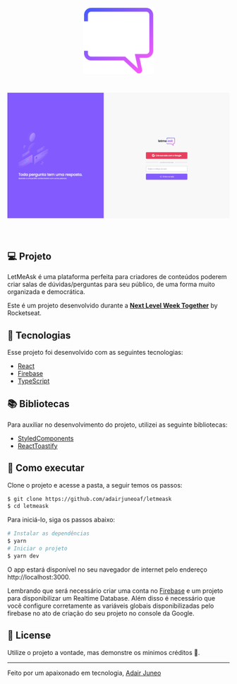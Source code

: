 <p align="center">
  <img alt="LetMeAsk" src=".github/icon.svg" width="160px">
</p>

<h1 align="center">
    <img alt="Letmeask" src=".github/project.png" />
</h1>

<br>

## 💻 Projeto

LetMeAsk é uma plataforma perfeita para criadores de conteúdos poderem criar salas de dúvidas/perguntas para seu público, de uma forma muito organizada e democrática.

Este é um projeto desenvolvido durante a **[Next Level Week Together](https://nextlevelweek.com/)** by Rocketseat.

## 🧪 Tecnologias

Esse projeto foi desenvolvido com as seguintes tecnologias:

- [React](https://reactjs.org)
- [Firebase](https://firebase.google.com/)
- [TypeScript](https://www.typescriptlang.org/)

## 📚 Bibliotecas

Para auxiliar no desenvolvimento do projeto, utilizei as seguinte bibliotecas:

- [StyledComponents](https://styled-components.com)
- [ReactToastify](https://fkhadra.github.io/react-toastify/introduction)

## 🚀 Como executar

Clone o projeto e acesse a pasta, a seguir temos os passos:

```bash
$ git clone https://github.com/adairjuneoaf/letmeask
$ cd letmeask
```

Para iniciá-lo, siga os passos abaixo:

```bash
# Instalar as dependências
$ yarn
# Iniciar o projeto
$ yarn dev
```

O app estará disponível no seu navegador de internet pelo endereço http://localhost:3000.

Lembrando que será necessário criar uma conta no [Firebase](https://firebase.google.com/) e um projeto para disponibilizar um Realtime Database.
Além disso é necessário que você configure corretamente as variáveis globais disponibilizadas pelo firebase no ato de criação do seu projeto no console da Google.

## 📝 License

Utilize o projeto a vontade, mas demonstre os minimos créditos 🧡.

---

Feito por um apaixonado em tecnologia, [Adair Juneo](https://portfolio.prismasystems.com.br)
